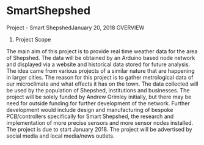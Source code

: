 # SmartShepshed
Project - Smart ShepshedJanuary 20, 2018
OVERVIEW
1.	Project Scope

The main aim of this project is to provide real time weather data for the area of Shepshed.  The data will be obtained by an Arduino based node network and displayed via a website and historical data stored for future analysis.
The idea came from various projects of a similar nature that are happening in larger cities.  The reason for this project is to gather metrological data of our microclimate and what effects it has on the town.  The data collected will be used by the population of Shepshed, institutions and businesses. The project will be solely funded by Andrew Grimley initially, but there may be need for outside funding for further development of the network. Further development would include design and manufacturing of bespoke PCB/controllers specifically for Smart Shepshed, the research and implementation of more precise sensors and more sensor nodes installed.
The project is due to start January 2018.
The project will be advertised by social media and local media/news outlets.

